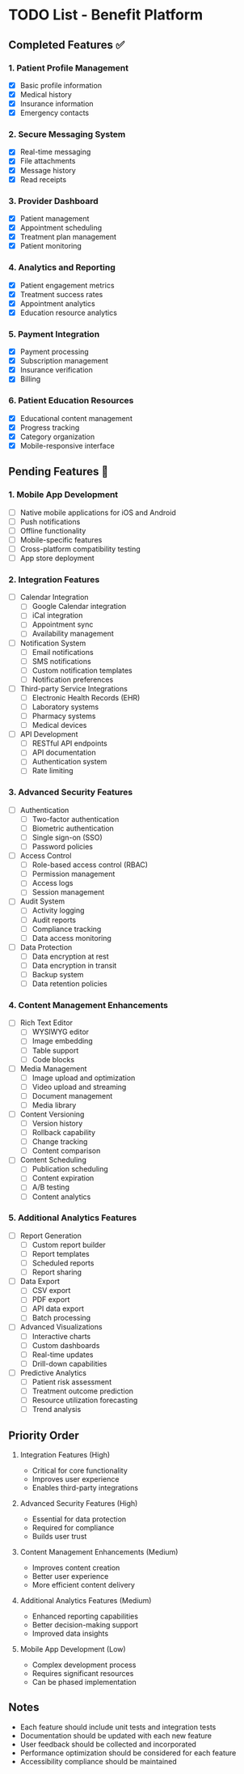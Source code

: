 # TODO List - Benefit Platform

## Completed Features ✅

### 1. Patient Profile Management
- [x] Basic profile information
- [x] Medical history
- [x] Insurance information
- [x] Emergency contacts

### 2. Secure Messaging System
- [x] Real-time messaging
- [x] File attachments
- [x] Message history
- [x] Read receipts

### 3. Provider Dashboard
- [x] Patient management
- [x] Appointment scheduling
- [x] Treatment plan management
- [x] Patient monitoring

### 4. Analytics and Reporting
- [x] Patient engagement metrics
- [x] Treatment success rates
- [x] Appointment analytics
- [x] Education resource analytics

### 5. Payment Integration
- [x] Payment processing
- [x] Subscription management
- [x] Insurance verification
- [x] Billing

### 6. Patient Education Resources
- [x] Educational content management
- [x] Progress tracking
- [x] Category organization
- [x] Mobile-responsive interface

## Pending Features 📝

### 1. Mobile App Development
- [ ] Native mobile applications for iOS and Android
- [ ] Push notifications
- [ ] Offline functionality
- [ ] Mobile-specific features
- [ ] Cross-platform compatibility testing
- [ ] App store deployment

### 2. Integration Features
- [ ] Calendar Integration
  - [ ] Google Calendar integration
  - [ ] iCal integration
  - [ ] Appointment sync
  - [ ] Availability management
- [ ] Notification System
  - [ ] Email notifications
  - [ ] SMS notifications
  - [ ] Custom notification templates
  - [ ] Notification preferences
- [ ] Third-party Service Integrations
  - [ ] Electronic Health Records (EHR)
  - [ ] Laboratory systems
  - [ ] Pharmacy systems
  - [ ] Medical devices
- [ ] API Development
  - [ ] RESTful API endpoints
  - [ ] API documentation
  - [ ] Authentication system
  - [ ] Rate limiting

### 3. Advanced Security Features
- [ ] Authentication
  - [ ] Two-factor authentication
  - [ ] Biometric authentication
  - [ ] Single sign-on (SSO)
  - [ ] Password policies
- [ ] Access Control
  - [ ] Role-based access control (RBAC)
  - [ ] Permission management
  - [ ] Access logs
  - [ ] Session management
- [ ] Audit System
  - [ ] Activity logging
  - [ ] Audit reports
  - [ ] Compliance tracking
  - [ ] Data access monitoring
- [ ] Data Protection
  - [ ] Data encryption at rest
  - [ ] Data encryption in transit
  - [ ] Backup system
  - [ ] Data retention policies

### 4. Content Management Enhancements
- [ ] Rich Text Editor
  - [ ] WYSIWYG editor
  - [ ] Image embedding
  - [ ] Table support
  - [ ] Code blocks
- [ ] Media Management
  - [ ] Image upload and optimization
  - [ ] Video upload and streaming
  - [ ] Document management
  - [ ] Media library
- [ ] Content Versioning
  - [ ] Version history
  - [ ] Rollback capability
  - [ ] Change tracking
  - [ ] Content comparison
- [ ] Content Scheduling
  - [ ] Publication scheduling
  - [ ] Content expiration
  - [ ] A/B testing
  - [ ] Content analytics

### 5. Additional Analytics Features
- [ ] Report Generation
  - [ ] Custom report builder
  - [ ] Report templates
  - [ ] Scheduled reports
  - [ ] Report sharing
- [ ] Data Export
  - [ ] CSV export
  - [ ] PDF export
  - [ ] API data export
  - [ ] Batch processing
- [ ] Advanced Visualizations
  - [ ] Interactive charts
  - [ ] Custom dashboards
  - [ ] Real-time updates
  - [ ] Drill-down capabilities
- [ ] Predictive Analytics
  - [ ] Patient risk assessment
  - [ ] Treatment outcome prediction
  - [ ] Resource utilization forecasting
  - [ ] Trend analysis

## Priority Order
1. Integration Features (High)
   - Critical for core functionality
   - Improves user experience
   - Enables third-party integrations

2. Advanced Security Features (High)
   - Essential for data protection
   - Required for compliance
   - Builds user trust

3. Content Management Enhancements (Medium)
   - Improves content creation
   - Better user experience
   - More efficient content delivery

4. Additional Analytics Features (Medium)
   - Enhanced reporting capabilities
   - Better decision-making support
   - Improved data insights

5. Mobile App Development (Low)
   - Complex development process
   - Requires significant resources
   - Can be phased implementation

## Notes
- Each feature should include unit tests and integration tests
- Documentation should be updated with each new feature
- User feedback should be collected and incorporated
- Performance optimization should be considered for each feature
- Accessibility compliance should be maintained 